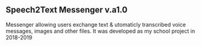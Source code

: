 ## Speech2Text Messenger v.a1.0
Messenger allowing users exchange text &amp; utomaticly transcribed voice messages, images and other files. It was developed as my school project in 2018-2019
